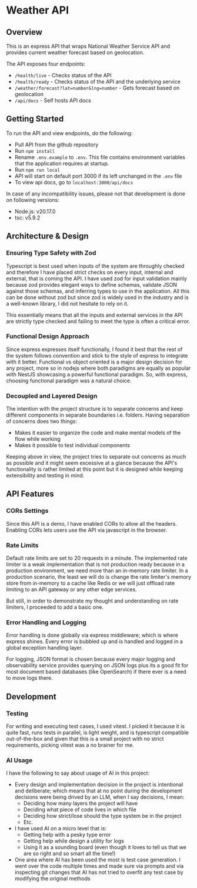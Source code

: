# Weather API

## Overview

This is an express API that wraps National Weather Service API and provides current weather forecast based on geolocation.

The API exposes four endpoints:

- `/health/live` - Checks status of the API
- `/health/ready` - Checks status of the API and the underlying service
- `/weather/forecast?lat=number&lng=number` - Gets forecast based on geolocation
- `/api/docs` - Self hosts API docs

## Getting Started

To run the API and view endpoints, do the following:

- Pull API from the github repository
- Run `npm install`
- Rename `.env.example` to `.env`. This file contains environment variables that the application requires at startup.
- Run `npm run local`
- API will start on default port 3000 if its left unchanged in the `.env` file
- To view api docs, go to `localhost:3000/api/docs`

In case of any incompatibility issues, please not that development is done on following versions:

- Node.js: v20.17.0
- tsc:  v5.9.2

## Architecture & Design

### Ensuring Type Safety with Zod

Typescript is best used when inputs of the system are throughly checked and therefore I have placed strict checks on every input, internal and external, that is coming the API. I have used zod for input validation mainly because zod provides elegant ways to define schemas, validate JSON against those schemas, and inferring types to use in the application. All this can be done without zod but since zod is widely used in the industry and is a well-known library, I did not hesitate to rely on it.

This essentially means that all the inputs and external services in the API are strictly type checked and failing to meet the type is often a critical error.


### Functional Design Approach

Since express expresses itself functionally, I found it best that the rest of the system follows convention and stick to the style of express to integrate with it better. Functional vs object oriented is a major design decision for any project, more so in nodejs where both paradigms are equally as popular with NestJS showcasing a powerful functional paradigm. So, with express, choosing functional paradigm was a natural choice.


### Decoupled and Layered Design

The intention with the project structure is to separate concerns and keep different components in separate boundaries i.e. folders. Having separation of concerns does two things:
- Makes it easier to organize the code and make mental models of the flow while working
- Makes it possible to test individual components

Keeping above in view, the project tries to separate out concerns as much as possible and it might seem excessive at a glance because the API's functionality is rather limited at this point but it is designed while keeping extensibility and testing in mind.

## API Features

### CORs Settings

Since this API is a demo, I have enabled CORs to allow all the headers. Enabling CORs lets users use the API via javascript in the browser.

### Rate Limits

Default rate limits are set to 20 requests in a minute. The implemented rate limiter is a weak implementation that is not production ready because in a production environment, we need more than an in-memory rate limiter. In a production scenario, the least we will do is change the rate limiter's memory store from in-memory to a cache like Redis or we will just offload rate limiting to an API gateway or any other edge services.

But still, in order to demonstrate my thought and understanding on rate limiters, I proceeded to add a basic one.

### Error Handling and Logging

Error handling is done globally via express middleware; which is where express shines. Every error is bubbled up and is handled and logged in a global exception handling layer. 

For logging, JSON format is chosen because every major logging and observability service provides querying on JSON logs plus its a good fit for most document based databases (like OpenSearch) if there ever is a need to move logs there.

## Development

### Testing

For writing and executing test cases, I used vitest. I picked it because it is quite fast, runs tests in parallel, is light weight, and is typescript compatible out-of-the-box and given that this is a small project with no strict requirements, picking vitest was a no brainer for me.

### AI Usage

I have the following to say about usage of AI in this project:

- Every design and implementation decision in the project is intentional and deliberate; which means that at no point during the development decisions were being drived by an LLM, when I say decisions, I mean:
  - Deciding how many layers the project will have
  - Deciding what piece of code lives in which file
  - Deciding how strict/lose should the type system be in the project
  - Etc.
- I have used AI on a micro level that is: 
  - Getting help with a pesky type error
  - Getting help while design a utility for logs
  - Using it as a sounding board (even though it loves to tell us that we are so right and so smart all the time!)
- One area where AI has been used the most is test case generation. I went over the code multiple times and made sure via prompts and via inspecting git changes that AI has not tried to overfit any test case by modifying the original methods